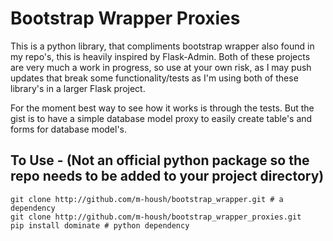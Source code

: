 # Bootstrap Wrapper Proxies

This is a python library, that compliments bootstrap wrapper also found in my repo's, this is heavily inspired by Flask-Admin.  Both of these projects are very much a work in progress, so use at your own risk, as I may push updates that break some 
functionality/tests as I'm using both of these library's in a larger Flask project.  

For the moment best way to see how it works is through the tests. But the gist is to have a simple database model proxy to easily create table's and forms for database model's.

To Use - (Not an official python package so the repo needs to be added to your project directory)
----
```
git clone http://github.com/m-housh/bootstrap_wrapper.git # a dependency
git clone http://github.com/m-housh/bootstrap_wrapper_proxies.git 
pip install dominate # python dependency
```

